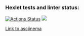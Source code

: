 ### Hexlet tests and linter status:
[![Actions Status](https://github.com/Odilbek-Arziev/frontend-project-44/workflows/hexlet-check/badge.svg)](https://github.com/Odilbek-Arziev/frontend-project-44/actions)
<a href="https://codeclimate.com/github/Odilbek-Arziev/frontend-project-44/maintainability"><img src="https://api.codeclimate.com/v1/badges/60b42a66f28527f66963/maintainability" /></a>

[Link to asciinema](https://asciinema.org/a/a2LYpLxs2GQGD5ymk9MS16awJ)